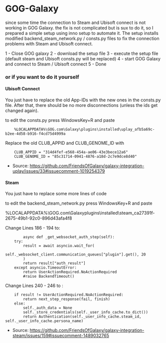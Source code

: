 # GOG-Galaxy

since some time the connection to Steam and Ubisoft connect is not working in GOG Galaxy.
the fix is not complicated but is sux to do it, so I prepared a simple setup using inno setup to automate it.
The setup installs modified backend_steam_network.py / consts.py files to fix the connection problems with Steam and Ubisoft connect.

1 - Close GOG galaxy 
2 - download the setup file 
3 - execute the setup file (default steam and Ubisoft consts.py will be replaced)
4 - start GOG Galaxy and connect to Steam / Ubisoft connect
5 - Done

### or if you want to do it yourself 

#### Ubisoft Connect

You just have to replace the old App-IDs with the new ones in the consts.py file. 
After that, there should be no more disconnections (unless the ids get changed again).

to edit the consts.py
press WindowsKey+R and paste 
 
        %LOCALAPPDATA%\GOG.com\Galaxy\plugins\installed\uplay_afb5a69c-b2ee-4d58-b916-f4cd75d4999a

Replace the old CLUB_APPID and CLUB_GENOME_ID with  

        CLUB_APPID = "314d4fef-e568-454a-ae06-43e3bece12a6"
        CLUB_GENOME_ID = "85c31714-0941-4876-a18d-2c7e9dce8d40"

 - Source: https://github.com/FriendsOfGalaxy/galaxy-integration-uplay/issues/33#issuecomment-1019254379


#### Steam
You just have to replace some more lines of code 

to edit the backend_steam_network.py
press WindowsKey+R and paste 

%LOCALAPPDATA%\GOG.com\Galaxyplugins\installed\steam_ca27391f-2675-49b1-92c0-896d43afa4f8

Change Lines 186 - 194 to:


            async def _get_websocket_auth_step(self):
        try:
            result = await asyncio.wait_for(
                self._websocket_client.communication_queues["plugin"].get(), 20
            )
            return result["auth_result"]
        except asyncio.TimeoutError:
            return UserActionRequired.NoActionRequired
            #raise BackendTimeout() 


Change Lines 240 - 246 to :

        if result != UserActionRequired.NoActionRequired:
            return next_step_response(fail, finish)
        else:
            self._auth_data = None
            self._store_credentials(self._user_info_cache.to_dict())
            return Authentication(self._user_info_cache.steam_id, self._user_info_cache.persona_name)

            
  - Source: https://github.com/FriendsOfGalaxy/galaxy-integration-steam/issues/159#issuecomment-1489032765


